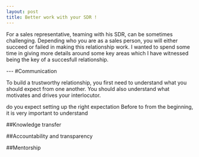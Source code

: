 ```yaml
---
layout: post
title: Better work with your SDR !
---
```


For a sales representative, teaming with his SDR, can be sometimes challenging. Depending who you are as a sales person, you will either succeed or failed in making this relationship work.
I wanted to spend some time in giving more details around some key areas which I have witnessed being the key of a succesfull relationship.


--- #Communication

To build a trustworthy relationship, you first need to understand what you should expect from one another.
You should also understand what motivates and drives your interlocutor.


do you expect setting up the right expectation Before to from the beginning, it is very important to understand 




##Knowledge transfer


##Accountability and transparency


##Mentorship









